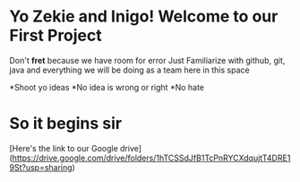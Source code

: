 # Yo Zekie and Inigo! Welcome to our First Project

Don't **fret** because we have room for error
Just Familiarize with github, git, java and everything we will be doing as
a team here in this space

*Shoot yo ideas
*No idea is wrong or right
*No hate

# So it begins sir

[Here's the link to our Google drive] (https://drive.google.com/drive/folders/1hTCSSdJfB1TcPnRYCXdqujtT4DRE19St?usp=sharing)

